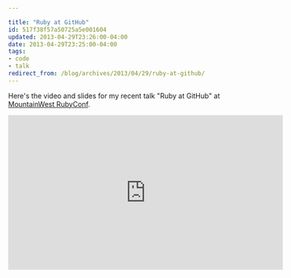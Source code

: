 ```yaml
---

title: "Ruby at GitHub"
id: 517f38f57a50725a5e001604
updated: 2013-04-29T23:26:00-04:00
date: 2013-04-29T23:25:00-04:00
tags:
- code
- talk
redirect_from: /blog/archives/2013/04/29/ruby-at-github/
---
```


Here's the video and slides for my recent talk "Ruby at GitHub" at [MountainWest RubyConf](http://mtnwestrubyconf.org/).

<div class="embed">
<iframe width="560" height="315" src="http://www.youtube.com/embed/5vUD9Zg7gp0" frameborder="0" allowfullscreen>
</iframe>
</div>
<script async class="speakerdeck-embed" data-id="48da9fa080340130c3a512313d241e1b" data-ratio="1.77777777777778" src="//speakerdeck.com/assets/embed.js">
</script>
